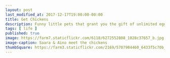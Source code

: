 ```yaml
---
layout: post
last_modified_at: 2017-12-17T19:00:00-00:00
title: Get Chickens
description: Funny little pets that grant you the gift of unlimited eggs
tags: [ life ]
published: true
image: https://farm7.staticflickr.com/6118/6272552808_1028c37657_b.jpg
image-caption: Saara & Aino meet the chickens
thumbSquare: https://farm3.staticflickr.com/2169/5707984460_6433f5c70b_q.jpg
---
```


